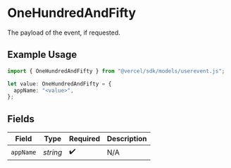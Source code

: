 # OneHundredAndFifty

The payload of the event, if requested.

## Example Usage

```typescript
import { OneHundredAndFifty } from "@vercel/sdk/models/userevent.js";

let value: OneHundredAndFifty = {
  appName: "<value>",
};
```

## Fields

| Field              | Type               | Required           | Description        |
| ------------------ | ------------------ | ------------------ | ------------------ |
| `appName`          | *string*           | :heavy_check_mark: | N/A                |